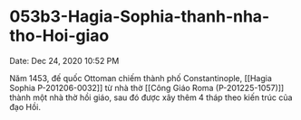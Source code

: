 # 053b3-Hagia-Sophia-thanh-nha-tho-Hoi-giao

Date: Dec 24, 2020 10:52 PM

Năm 1453, đế quốc Ottoman chiếm thành phố Constantinople, [[Hagia Sophia P-201206-0032]] từ nhà thờ [[Công Giáo Roma (P-201225-1057)]] thành một nhà thờ hồi giáo, sau đó được xây thêm 4 tháp theo kiến trúc của đạo Hồi.